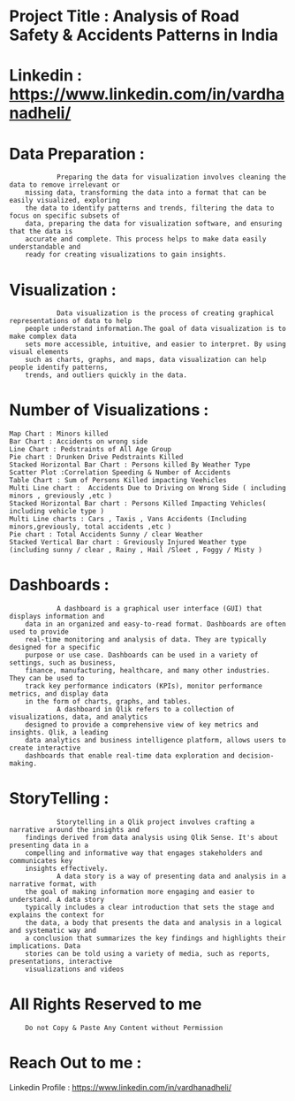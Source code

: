 # Project Title : Analysis of Road Safety & Accidents Patterns in India 

# Linkedin : https://www.linkedin.com/in/vardhanadheli/


# Data Preparation : 
                Preparing the data for visualization involves cleaning the data to remove irrelevant or
        missing data, transforming the data into a format that can be easily visualized, exploring
        the data to identify patterns and trends, filtering the data to focus on specific subsets of
        data, preparing the data for visualization software, and ensuring that the data is
        accurate and complete. This process helps to make data easily understandable and
        ready for creating visualizations to gain insights.
# Visualization :
                Data visualization is the process of creating graphical representations of data to help 
        people understand information.The goal of data visualization is to make complex data
        sets more accessible, intuitive, and easier to interpret. By using visual elements
        such as charts, graphs, and maps, data visualization can help people identify patterns, 
        trends, and outliers quickly in the data.

  
# Number of Visualizations : 
    Map Chart : Minors killed
    Bar Chart : Accidents on wrong side
    Line Chart : Pedstraints of All Age Group
    Pie chart : Drunken Drive Pedstraints Killed 
    Stacked Horizontal Bar Chart : Persons killed By Weather Type 
    Scatter Plot :Correlation Speeding & Number of Accidents
    Table Chart : Sum of Persons Killed impacting Veehicles
    Multi Line chart :  Accidents Due to Driving on Wrong Side ( including minors , greviously ,etc )
    Stacked Horizontal Bar chart : Persons Killed Impacting Vehicles( including vehicle type )
    Multi Line charts : Cars , Taxis , Vans Accidents (Including minors,greviously, total accidents ,etc )
    Pie chart : Total Accidents Sunny / clear Weather 
    Stacked Vertical Bar chart : Greviously Injured Weather type (including sunny / clear , Rainy , Hail /Sleet , Foggy / Misty )


# Dashboards :
                A dashboard is a graphical user interface (GUI) that displays information and
        data in an organized and easy-to-read format. Dashboards are often used to provide
        real-time monitoring and analysis of data. They are typically designed for a specific
        purpose or use case. Dashboards can be used in a variety of settings, such as business,
        finance, manufacturing, healthcare, and many other industries. They can be used to
        track key performance indicators (KPIs), monitor performance metrics, and display data
        in the form of charts, graphs, and tables.
                A dashboard in Qlik refers to a collection of visualizations, data, and analytics
        designed to provide a comprehensive view of key metrics and insights. Qlik, a leading
        data analytics and business intelligence platform, allows users to create interactive
        dashboards that enable real-time data exploration and decision-making.

# StoryTelling : 
                Storytelling in a Qlik project involves crafting a narrative around the insights and
        findings derived from data analysis using Qlik Sense. It's about presenting data in a
        compelling and informative way that engages stakeholders and communicates key
        insights effectively.
                A data story is a way of presenting data and analysis in a narrative format, with
        the goal of making information more engaging and easier to understand. A data story
        typically includes a clear introduction that sets the stage and explains the context for
        the data, a body that presents the data and analysis in a logical and systematic way and
        a conclusion that summarizes the key findings and highlights their implications. Data
        stories can be told using a variety of media, such as reports, presentations, interactive
        visualizations and videos


# All Rights Reserved to me 
        Do not Copy & Paste Any Content without Permission


# Reach Out to me : 
Linkedin Profile : https://www.linkedin.com/in/vardhanadheli/
